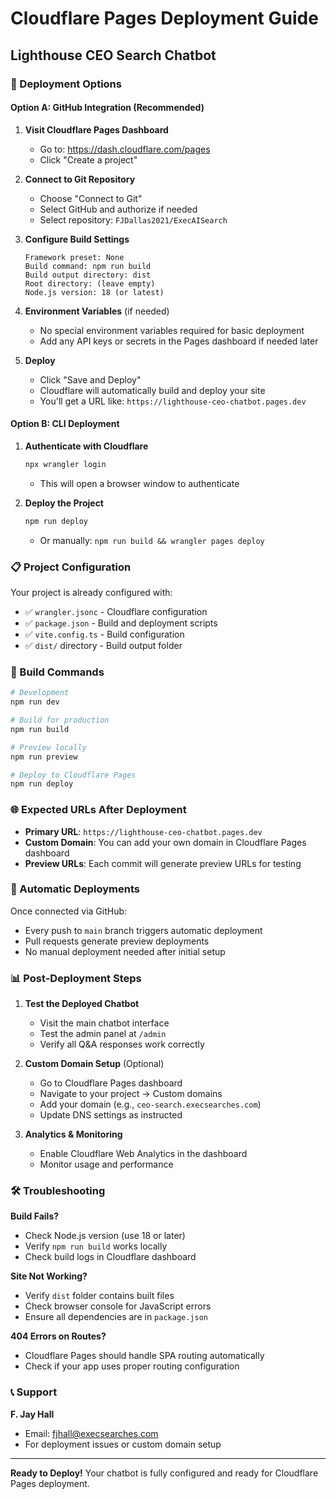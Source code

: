 # Cloudflare Pages Deployment Guide
## Lighthouse CEO Search Chatbot

### 🚀 Deployment Options

#### Option A: GitHub Integration (Recommended)

1. **Visit Cloudflare Pages Dashboard**
   - Go to: https://dash.cloudflare.com/pages
   - Click "Create a project"

2. **Connect to Git Repository**
   - Choose "Connect to Git"
   - Select GitHub and authorize if needed
   - Select repository: `FJDallas2021/ExecAISearch`

3. **Configure Build Settings**
   ```
   Framework preset: None
   Build command: npm run build
   Build output directory: dist
   Root directory: (leave empty)
   Node.js version: 18 (or latest)
   ```

4. **Environment Variables** (if needed)
   - No special environment variables required for basic deployment
   - Add any API keys or secrets in the Pages dashboard if needed later

5. **Deploy**
   - Click "Save and Deploy"
   - Cloudflare will automatically build and deploy your site
   - You'll get a URL like: `https://lighthouse-ceo-chatbot.pages.dev`

#### Option B: CLI Deployment

1. **Authenticate with Cloudflare**
   ```bash
   npx wrangler login
   ```
   - This will open a browser window to authenticate

2. **Deploy the Project**
   ```bash
   npm run deploy
   ```
   - Or manually: `npm run build && wrangler pages deploy`

### 📋 Project Configuration

Your project is already configured with:
- ✅ `wrangler.jsonc` - Cloudflare configuration
- ✅ `package.json` - Build and deployment scripts
- ✅ `vite.config.ts` - Build configuration
- ✅ `dist/` directory - Build output folder

### 🔧 Build Commands

```bash
# Development
npm run dev

# Build for production
npm run build

# Preview locally
npm run preview

# Deploy to Cloudflare Pages
npm run deploy
```

### 🌐 Expected URLs After Deployment

- **Primary URL**: `https://lighthouse-ceo-chatbot.pages.dev`
- **Custom Domain**: You can add your own domain in Cloudflare Pages dashboard
- **Preview URLs**: Each commit will generate preview URLs for testing

### 🔄 Automatic Deployments

Once connected via GitHub:
- Every push to `main` branch triggers automatic deployment
- Pull requests generate preview deployments
- No manual deployment needed after initial setup

### 📊 Post-Deployment Steps

1. **Test the Deployed Chatbot**
   - Visit the main chatbot interface
   - Test the admin panel at `/admin`
   - Verify all Q&A responses work correctly

2. **Custom Domain Setup** (Optional)
   - Go to Cloudflare Pages dashboard
   - Navigate to your project → Custom domains
   - Add your domain (e.g., `ceo-search.execsearches.com`)
   - Update DNS settings as instructed

3. **Analytics & Monitoring**
   - Enable Cloudflare Web Analytics in the dashboard
   - Monitor usage and performance

### 🛠 Troubleshooting

**Build Fails?**
- Check Node.js version (use 18 or later)
- Verify `npm run build` works locally
- Check build logs in Cloudflare dashboard

**Site Not Working?**
- Verify `dist` folder contains built files
- Check browser console for JavaScript errors
- Ensure all dependencies are in `package.json`

**404 Errors on Routes?**
- Cloudflare Pages should handle SPA routing automatically
- Check if your app uses proper routing configuration

### 📞 Support

**F. Jay Hall**
- Email: fjhall@execsearches.com
- For deployment issues or custom domain setup

---

**Ready to Deploy!** Your chatbot is fully configured and ready for Cloudflare Pages deployment.